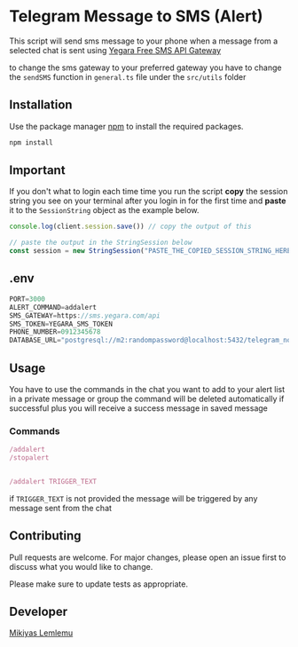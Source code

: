 # Telegram Message to SMS (Alert)

This script will send sms message to your phone when a message from a selected chat is sent using [Yegara Free SMS API Gateway](https://yegara.com/sms.php)

to change the sms gateway to your preferred gateway you have to change the `sendSMS` function in `general.ts` file under the `src/utils` folder

## Installation

Use the package manager [npm](https://www.npmjs.com/) to install the required packages.

```javascript
npm install
```

## Important
If you don't what to login each time time you run the script **copy** the session string you see on your terminal after you login in for the first time and **paste** it to the `SessionString` object as the example below.
```javascript
console.log(client.session.save()) // copy the output of this

// paste the output in the StringSession below
const session = new StringSession("PASTE_THE_COPIED_SESSION_STRING_HERE");
```

## .env

```javascript
PORT=3000
ALERT_COMMAND=addalert
SMS_GATEWAY=https://sms.yegara.com/api
SMS_TOKEN=YEGARA_SMS_TOKEN
PHONE_NUMBER=0912345678
DATABASE_URL="postgresql://m2:randompassword@localhost:5432/telegram_notifier?schema=public"
```

## Usage
You have to use the commands in the chat you want to add to your alert list in a private message or group the command will be deleted automatically if successful plus you will receive a success message in saved message
### Commands
```javascript
/addalert
/stopalert


/addalert TRIGGER_TEXT
```
if `TRIGGER_TEXT` is not provided the message will be triggered by any message sent from the chat

## Contributing

Pull requests are welcome. For major changes, please open an issue first
to discuss what you would like to change.

Please make sure to update tests as appropriate.

## Developer

[Mikiyas Lemlemu](https://t.me/m_miko/)